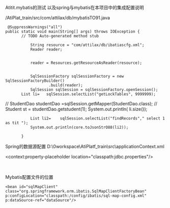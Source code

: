 Atitit.mybatis的测试  以及spring与mybatis在本项目中的集成配置说明


/AtiPlat_train/src/com/attilax/db/mybatisTO91.java

	
	 @SuppressWarnings("all")
	public static void main(String[] args) throws IOException {
	       // TODO Auto-generated method stub
	     
	           String resource = "com/attilax/db/ibatiascfg.xml";
	           Reader reader;


	           reader = Resources.getResourceAsReader(resource);


	           SqlSessionFactory sqlSessionFactory = new SqlSessionFactoryBuilder()
	                   .build(reader);
	           SqlSession sqlSession = sqlSessionFactory.openSession();
	       List li=   sqlSession.selectList("getLockTables", 9999999);
//	            StudentDao studentDao =sqlSession.getMapper(StudentDao.class);
//	            Student st = studentDao.getstudent(1);
            System.out.println( li.size());
	           
	           List li2=    sqlSession.selectList("findRecords"," select 1 as tit ");
	           System.out.println(core.toJsonStrO88(li2));
	           
	       }


Spring的数据源配置
D:\0workspace\AtiPlatf_train\src\applicationContext.xml

<context:property-placeholder location="classpath:jdbc.properties"/>
   <!-- ati add q213 -->
   <bean id="dataSource"   
	  class="org.springframework.jdbc.datasource.DriverManagerDataSource">   
    <property name="driverClassName" value="${ct.jdbc.driverClassName}" />
    <property name="url" value="${ct.jdbc.url}" />



Mybatis配置文件的位置
 <!-- 数据访问入口 -->
    <bean id="sqlMapClient" class="org.springframework.orm.ibatis.SqlMapClientFactoryBean" p:configLocation="classpath:/config/ibatis/sql-map-config.xml" p:dataSource-ref="dataSource"/>
    
